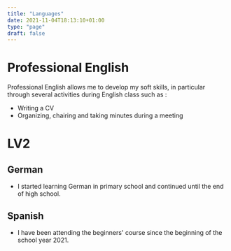 ```yaml
---
title: "Languages"
date: 2021-11-04T18:13:10+01:00
type: "page"
draft: false
---
```


# Professional English

Professional English allows me to develop my soft skills, in particular through several activities during English class such as :

- Writing a CV
- Organizing, chairing and taking minutes during a meeting

# LV2

## German
- I started learning German in primary school and continued until the end of high school.

## Spanish
- I have been attending the beginners' course since the beginning of the school year 2021.